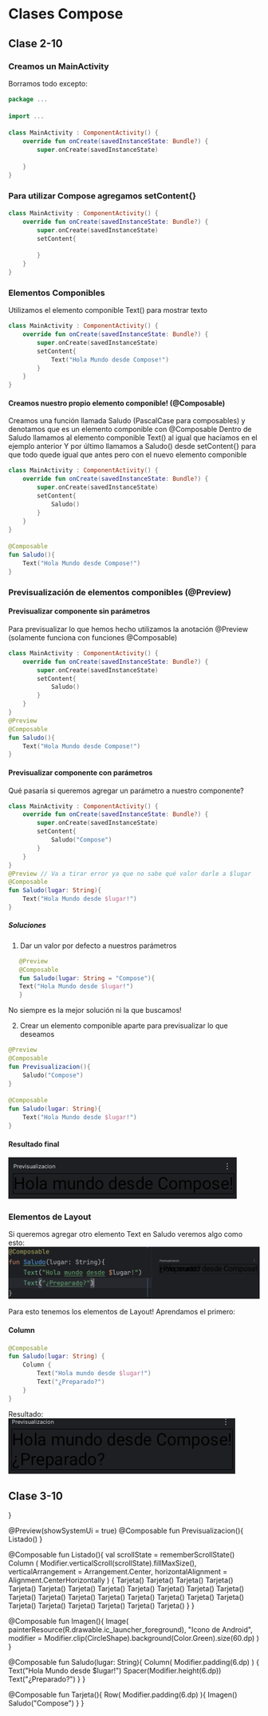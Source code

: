 # Clases Compose

## Clase 2-10
### Creamos un MainActivity
Borramos todo excepto:
```Kotlin
package ...

import ...
        
class MainActivity : ComponentActivity() {
    override fun onCreate(savedInstanceState: Bundle?) {
        super.onCreate(savedInstanceState)
        
    }
}
```
### Para utilizar Compose agregamos setContent{} 
```Kotlin
class MainActivity : ComponentActivity() {
    override fun onCreate(savedInstanceState: Bundle?) {
        super.onCreate(savedInstanceState)
        setContent{
            
        }
    }
}
```
### Elementos Componibles
Utilizamos el elemento componible Text() para mostrar texto
```Kotlin
class MainActivity : ComponentActivity() {
    override fun onCreate(savedInstanceState: Bundle?) {
        super.onCreate(savedInstanceState)
        setContent{
            Text("Hola Mundo desde Compose!")
        }
    }
}
```

#### Creamos nuestro propio elemento componible! (@Composable)
Creamos una función llamada Saludo (PascalCase para composables) y denotamos que es un elemento componible con @Composable
Dentro de Saludo llamamos al elemento componible Text() al igual que hacíamos en el ejemplo anterior
Y por último llamamos a Saludo() desde setContent{} para que todo quede igual que antes pero con el nuevo elemento componible
```Kotlin
class MainActivity : ComponentActivity() {
    override fun onCreate(savedInstanceState: Bundle?) {
        super.onCreate(savedInstanceState)
        setContent{
            Saludo() 
        }
    }
}

@Composable
fun Saludo(){
    Text("Hola Mundo desde Compose!")
}
```

### Previsualización de elementos componibles (@Preview)

#### Previsualizar componente sin parámetros
Para previsualizar lo que hemos hecho utilizamos la anotación @Preview (solamente funciona con funciones @Composable)
```Kotlin
class MainActivity : ComponentActivity() {
    override fun onCreate(savedInstanceState: Bundle?) {
        super.onCreate(savedInstanceState)
        setContent{
            Saludo()
        }
    }
}
@Preview
@Composable
fun Saludo(){
    Text("Hola Mundo desde Compose!")
}
```

#### Previsualizar componente con parámetros
Qué pasaría si queremos agregar un parámetro a nuestro componente?
```Kotlin
class MainActivity : ComponentActivity() {
    override fun onCreate(savedInstanceState: Bundle?) {
        super.onCreate(savedInstanceState)
        setContent{
            Saludo("Compose")
        }
    }
}
@Preview // Va a tirar error ya que no sabe qué valor darle a $lugar
@Composable
fun Saludo(lugar: String){
    Text("Hola Mundo desde $lugar!")
}
```

##### Soluciones
1. Dar un valor por defecto a nuestros parámetros
```Kotlin
   @Preview
   @Composable
   fun Saludo(lugar: String = "Compose"){
   Text("Hola Mundo desde $lugar!")
   }
```
No siempre es la mejor solución ni la que buscamos!

2. Crear un elemento componible aparte para previsualizar lo que deseamos
```Kotlin
@Preview
@Composable
fun Previsualizacion(){
    Saludo("Compose")
}

@Composable
fun Saludo(lugar: String){
    Text("Hola Mundo desde $lugar!")
}
``` 
#### Resultado final
![Previsualización del Hola Mundo](./resources/prev_hola_mundo.png)

### Elementos de Layout
Si queremos agregar otro elemento Text en Saludo veremos algo como esto:
![Previsualización de dos elementos Text sin un elemento de Layout](./resources/prev_sin_layout.png)

Para esto tenemos los elementos de Layout! 
Aprendamos el primero:
#### Column
```Kotlin
@Composable
fun Saludo(lugar: String) {
    Column {
        Text("Hola mundo desde $lugar!")
        Text("¿Preparado?")
    }
}
```
Resultado:
![Previsualización de dos Text con elemento Column](./resources/prev_column.png)

## Clase 3-10





}

@Preview(showSystemUi = true)
@Composable
fun Previsualizacion(){
Listado()
}

@Composable
fun Listado(){
val scrollState = rememberScrollState()
Column (
Modifier.verticalScroll(scrollState).fillMaxSize(),
verticalArrangement = Arrangement.Center,
horizontalAlignment = Alignment.CenterHorizontally
) {
Tarjeta()
Tarjeta()
Tarjeta()
Tarjeta()
Tarjeta()
Tarjeta()
Tarjeta()
Tarjeta()
Tarjeta()
Tarjeta()
Tarjeta()
Tarjeta()
Tarjeta()
Tarjeta()
Tarjeta()
Tarjeta()
Tarjeta()
Tarjeta()
Tarjeta()
Tarjeta()
Tarjeta()
Tarjeta()
Tarjeta()
Tarjeta()
Tarjeta()
Tarjeta()
}
}

@Composable
fun Imagen(){
Image(
painterResource(R.drawable.ic_launcher_foreground),
"Icono de Android",
modifier = Modifier.clip(CircleShape).background(Color.Green).size(60.dp)
)
}

@Composable
fun Saludo(lugar: String){
Column(
Modifier.padding(6.dp)
) {
Text("Hola Mundo desde $lugar!")
Spacer(Modifier.height(6.dp))
Text("¿Preparado?")
}
}

@Composable
fun Tarjeta(){
Row(
Modifier.padding(6.dp)
){
Imagen()
Saludo("Compose")
}
}